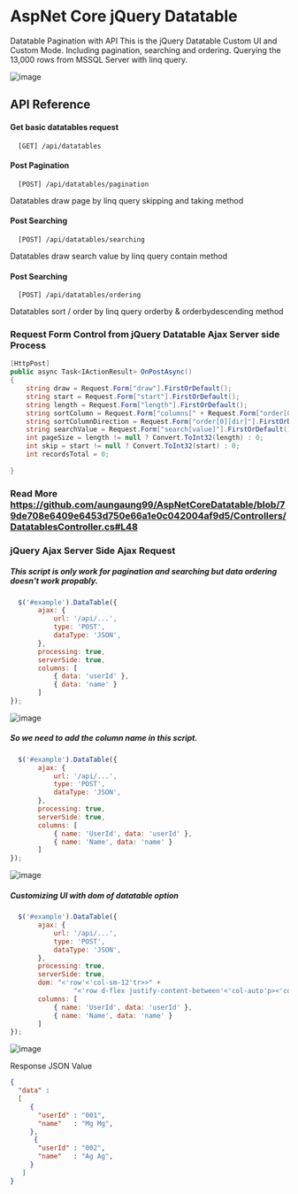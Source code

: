 # AspNet Core jQuery Datatable
 Datatable Pagination with API
 This is the jQuery Datatable Custom UI and Custom Mode. Including pagination, searching and ordering.
 Querying the 13,000 rows from MSSQL Server with linq query.
 
 ![image](https://user-images.githubusercontent.com/57518163/220984421-6d5705a2-c0aa-41ca-abd4-846f0f0f0fc8.png)
 
## API Reference

#### Get basic datatables request
```
  [GET] /api/datatables
```

#### Post Pagination

```
  [POST] /api/datatables/pagination
```
Datatables draw page by linq query skipping and taking method

#### Post Searching

```
  [POST] /api/datatables/searching
```
Datatables draw search value by linq query contain method

#### Post Searching

```
  [POST] /api/datatables/ordering
```
Datatables sort / order by linq query orderby & orderbydescending method

### Request Form Control from jQuery Datatable Ajax Server side Process

```cs
[HttpPost]
public async Task<IActionResult> OnPostAsync()
{
    string draw = Request.Form["draw"].FirstOrDefault(); 
    string start = Request.Form["start"].FirstOrDefault(); 
    string length = Request.Form["length"].FirstOrDefault(); 
    string sortColumn = Request.Form["columns[" + Request.Form["order[0][column]"].FirstOrDefault() + "][name]"].FirstOrDefault(); 
    string sortColumnDirection = Request.Form["order[0][dir]"].FirstOrDefault(); 
    string searchValue = Request.Form["search[value]"].FirstOrDefault(); 
    int pageSize = length != null ? Convert.ToInt32(length) : 0; 
    int skip = start != null ? Convert.ToInt32(start) : 0; 
    int recordsTotal = 0;
    
}
```

### Read More https://github.com/aungaung99/AspNetCoreDatatable/blob/79de708e6409e6453d750e66a1e0c042004af9d5/Controllers/DatatablesController.cs#L48

### jQuery Ajax Server Side Ajax Request
##### This script is only work for pagination and searching but data ordering doesn't work propably.

```javascript
  $('#example').DataTable({
       ajax: {
           url: '/api/...',
           type: 'POST',
           dataType: 'JSON',
       },
       processing: true,
       serverSide: true,
       columns: [
           { data: 'userId' },
           { data: 'name' }
       ]
});
```
![image](https://user-images.githubusercontent.com/57518163/220983553-e4f57825-b860-4653-b34f-823fdfbb5141.png)

##### So we need to add the column name in this script.

```javascript
  $('#example').DataTable({
       ajax: {
           url: '/api/...',
           type: 'POST',
           dataType: 'JSON',
       },
       processing: true,
       serverSide: true,
       columns: [
           { name: 'UserId', data: 'userId' },
           { name: 'Name', data: 'name' }
       ]
});
```

![image](https://user-images.githubusercontent.com/57518163/220998049-f5cb3ac5-ef9d-4414-8d5e-22dc942f3d4b.png)

##### Customizing UI with dom of datatable option

```javascript
  $('#example').DataTable({
       ajax: {
           url: '/api/...',
           type: 'POST',
           dataType: 'JSON',
       },
       processing: true,
       serverSide: true,
       dom: "<'row'<'col-sm-12'tr>>" +
                "<'row d-flex justify-content-between'<'col-auto'p><'col-auto float-end mt-2'l>>",
       columns: [
           { name: 'UserId', data: 'userId' },
           { name: 'Name', data: 'name' }
       ]
});
```

![image](https://user-images.githubusercontent.com/57518163/220998948-91dc10b3-1703-4912-a929-5eaa4ffdb41f.png)

Response JSON Value
```json
{  
  "data" : 
  [
     { 
       "userId" : "001",
       "name"   : "Mg Mg",
     },
      { 
       "userId" : "002",
       "name"   : "Ag Ag",
     }
   ]
}
```




